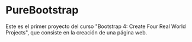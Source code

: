 # PureBootstrap
Este es el primer proyecto del curso "Bootstrap 4: Create Four Real World Projects", que consiste en la creación de una página web.
